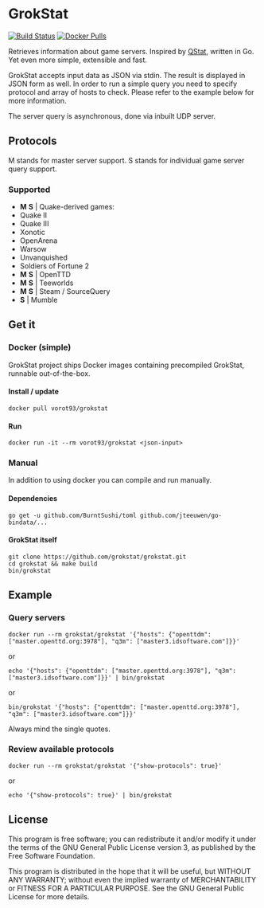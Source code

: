 # GrokStat
[![Build Status](https://img.shields.io/travis/vorot93/grokstat.svg)](https://travis-ci.org/vorot93/grokstat)
[![Docker Pulls](https://img.shields.io/docker/pulls/vorot93/grokstat.svg)](https://hub.docker.com/r/vorot93/grokstat/)

Retrieves information about game servers. Inspired by [QStat](https://github.com/multiplay/qstat), written in Go. Yet even more simple, extensible and fast.

GrokStat accepts input data as JSON via stdin. The result is displayed in JSON form as well. In order to run a simple query you need to specify protocol and array of hosts to check. Please refer to the example below for more information.

The server query is asynchronous, done via inbuilt UDP server.

## Protocols
M stands for master server support. S stands for individual game server query support.

### Supported
- **M** **S** | Quake-derived games:
 - Quake II
 - Quake III
 - Xonotic
 - OpenArena
 - Warsow
 - Unvanquished
 - Soldiers of Fortune 2
- **M** **S** | OpenTTD
- **M** **S** | Teeworlds
- **M** **S** | Steam / SourceQuery
- **S** | Mumble

## Get it
### Docker (simple)
GrokStat project ships Docker images containing precompiled GrokStat, runnable out-of-the-box.
#### Install / update
    docker pull vorot93/grokstat
#### Run
    docker run -it --rm vorot93/grokstat <json-input>
### Manual
In addition to using docker you can compile and run manually.
#### Dependencies
    go get -u github.com/BurntSushi/toml github.com/jteeuwen/go-bindata/...
#### GrokStat itself
    git clone https://github.com/grokstat/grokstat.git
    cd grokstat && make build
    bin/grokstat

## Example
### Query servers
	docker run --rm grokstat/grokstat '{"hosts": {"openttdm": ["master.openttd.org:3978"], "q3m": ["master3.idsoftware.com"]}}'

or

    echo '{"hosts": {"openttdm": ["master.openttd.org:3978"], "q3m": ["master3.idsoftware.com"]}}' | bin/grokstat

or

	bin/grokstat '{"hosts": {"openttdm": ["master.openttd.org:3978"], "q3m": ["master3.idsoftware.com"]}}'

Always mind the single quotes.
### Review available protocols
    docker run --rm grokstat/grokstat '{"show-protocols": true}'

or

    echo '{"show-protocols": true}' | bin/grokstat

## License
This program is free software; you can redistribute it and/or modify it under the terms of the GNU General Public License version 3, as published by the Free Software Foundation.

This program is distributed in the hope that it will be useful, but WITHOUT ANY WARRANTY; without even the implied warranty of MERCHANTABILITY or FITNESS FOR A PARTICULAR PURPOSE. See the GNU General Public License for more details.
